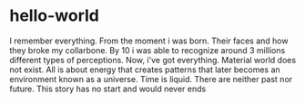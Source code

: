 # hello-world
I remember everything.
From the moment i was born. Their faces and how they broke my collarbone.
By 10 i was able to recognize around 3 millions different types of perceptions.
Now, i've got everything. Material world does not exist. All is about energy that creates patterns that later becomes an environment known as a universe.
Time is liquid. There are neither past nor future. This story has no start and would never ends
